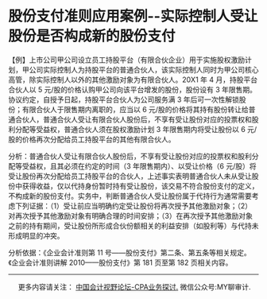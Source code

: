 ﻿股份支付准则应用案例--实际控制人受让股份是否构成新的股份支付
================================

【例】上市公司甲公司设立员工持股平台（有限合伙企业）用于实施股权激励计划，甲公司实际控制人为持股平台的普通合伙人，该实际控制人同时为甲公司核心高管，除实际控制人以外的其他激励对象为有限合伙人。20X1 年 4 月，持股平台合伙人以 5 元/股的价格认购甲公司向该平台增发的股份，股份设有 3 年限售期。协议约定，自授予日起，持股平台合伙人为公司服务满 3 年后可一次性解锁股份；有限合伙人于限售期内离职的，应当以 6 元/股的价格将其持有股份转让给普通合伙人，普通合伙人受让有限合伙人股份后，不享有受让股份对应的投票权和股利分配等受益权，普通合伙人须在股权激励计划 3 年限售期内将受让股份以 6 元/股的价格再次分配给员工持股平台的其他有限合伙人。

分析：普通合伙人受让有限合伙人股份后，不享有受让股份对应的投票权和股利分配等受益权，且其必须在约定的时间（3 年限售期内）、以受让价格（6 元/股）将受让股份再次分配给员工持股平台的合伙人，上述事实表明普通合伙人未从受让股份中获得收益，仅以代持身份暂时持有受让股份，该交易不符合股份支付的定义，不构成新的股份支付。实务中，判断普通合伙人受让股份属于代持行为通常需要考虑下列证据：（1）受让前应当明确约定受让股份将再次授予其他激励对象；（2）对再次授予其他激励对象有明确合理的时间安排；（3）在再次授予其他激励对象之前的持有期间，受让股份所形成合伙份额相关的利益安排（如股利等）与代持未形成明显的冲突。

分析依据：《企业会计准则第 11 号——股份支付》第二条、第五条等相关规定。《企业会计准则讲解 2010——股份支付》第 181 页至第 182 页相关内容。

* * *

     更多内容请关注： [中国会计视野论坛-CPA业务探讨.](https://bbs.esnai.com/thread-5354530-1-3.html) 微信公众号:MY聊审计.